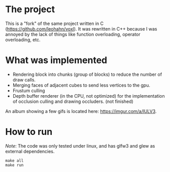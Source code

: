 # The project
This is a "fork" of the same project written in C (https://github.com/leohahn/voxl). It was rewritten in C++ because I was annoyed by the lack of things like function overloading, operator overloading, etc.

# What was implemented
- Rendering block into chunks (group of blocks) to reduce the number of draw calls.
- Merging faces of adjacent cubes to send less vertices to the gpu.
- Frustum culling
- Depth buffer renderer (in the CPU, not optimized) for the implementation of occlusion culling and drawing occluders. (not finished)

An album showing a few gifs is located here: https://imgur.com/a/lULV3.

# How to run
*Note*: The code was only tested under linux, and has glfw3 and glew as external dependencies.

```
make all
make run
```

